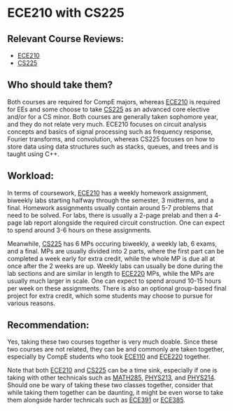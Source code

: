 # ECE210 with CS225

## Relevant Course Reviews:
- [ECE210](../ECE%20Course%20Offerings/ECE210.md)
- [CS225](../CS%20Course%20Offerings/CS225.md)

## Who should take them?
Both courses are required for CompE majors, whereas [ECE210](../ECE%20Course%20Offerings/ECE210.md) is required for EEs and some choose to take [CS225](../CS%20Course%20Offerings/CS225.md) as an advanced core elective and/or for a CS minor. Both courses are generally taken sophomore year, and they do not relate very much. ECE210 focuses on circuit analysis concepts and basics of signal processing such as frequency response, Fourier transforms, and convolution, whereas CS225 focuses on how to store data using data structures such as stacks, queues, and trees and is taught using C++.

## Workload:
In terms of coursework, [ECE210](../ECE%20Course%20Offerings/ECE210.md) has a weekly homework assignment, biweekly labs starting halfway through the semester, 3 midterms, and a final. Homework assignments usually contain around 5-7 problems that need to be solved. For labs, there is usually a 2-page prelab and then a 4-page lab report alongside the required circuit construction. One can expect to spend around 3-6 hours on these assignments.

Meanwhile, [CS225](../CS%20Course%20Offerings/CS225.md) has 6 MPs occuring biweekly, a weekly lab, 6 exams, and a final. MPs are usually divided into 2 parts, where the first part can be completed a week early for extra credit, while the whole MP is due all at once after the 2 weeks are up. Weekly labs can usually be done during the lab sections and are similar in length to [ECE220](../ECE%20Course%20Offerings/ECE220.md) MPs, while the MPs are usually much larger in scale. One can expect to spend around 10-15 hours per week on these assignments. There is also an optional group-based final project for extra credit, which some students may choose to pursue for various reasons.

## Recommendation:
Yes, taking these two courses together is very much doable. Since these two courses are not related, they can be and commonly are taken together, especially by CompE students who took [ECE110](../ECE%20Course%20Offerings/ECE110.md) and [ECE220](../ECE%20Course%20Offerings/ECE220.md) together.

Note that both [ECE210](../ECE%20Course%20Offerings/ECE210.md) and [CS225](../CS%20Course%20Offerings/CS225.md) can be a time sink, especially if one is taking with other technicals such as [MATH285](../MATH%20Course%20Offerings/MATH285.md), [PHYS213](../PHYS%20Course%20Offerings/PHYS213.md), and [PHYS214](../PHYS%20Course%20Offerings/PHYS214.md). Should one be wary of taking these two classes together, consider that while taking them together can be daunting, it might be even worse to take them alongside harder technicals such as [ECE391](../ECE%20Course%20Offerings/ECE391.md) or [ECE385](../ECE%20Course%20Offerings/ECE385.md).
